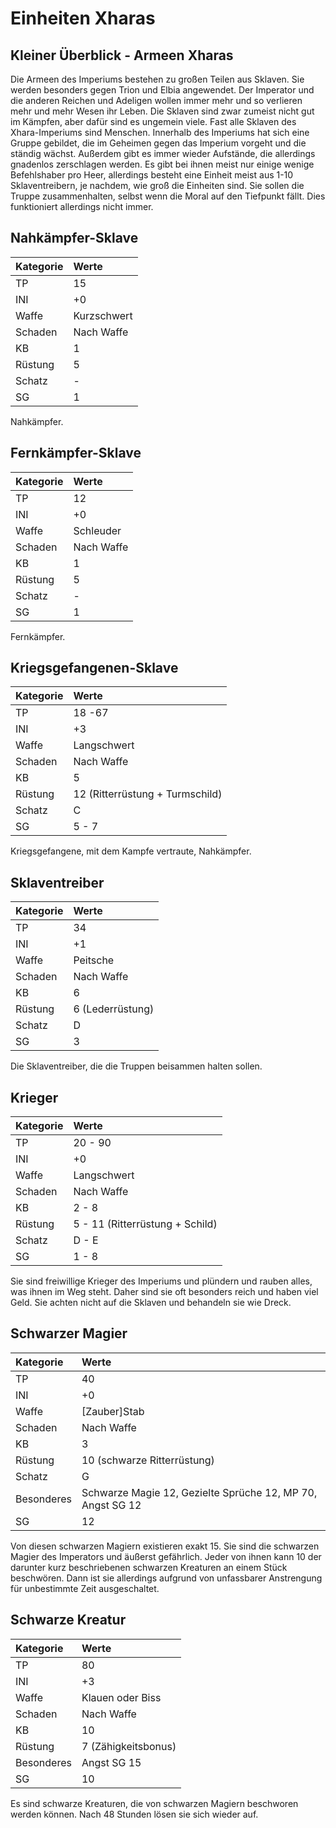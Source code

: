 # Einheiten Xharas

## Kleiner Überblick - Armeen Xharas

Die Armeen des Imperiums bestehen zu großen Teilen aus Sklaven. Sie werden besonders gegen Trion und Elbia angewendet. Der Imperator und die anderen Reichen und Adeligen wollen immer mehr und so verlieren mehr und mehr Wesen ihr Leben. Die Sklaven sind zwar zumeist nicht gut im Kämpfen, aber dafür sind es ungemein viele. Fast alle Sklaven des Xhara-Imperiums sind Menschen. Innerhalb des Imperiums hat sich eine Gruppe gebildet, die im Geheimen gegen das Imperium vorgeht und die ständig wächst. Außerdem gibt es immer wieder Aufstände, die allerdings gnadenlos zerschlagen werden. Es gibt bei ihnen meist nur einige wenige Befehlshaber pro Heer, allerdings besteht eine Einheit meist aus 1-10 Sklaventreibern, je nachdem, wie groß die Einheiten sind. Sie sollen die Truppe zusammenhalten, selbst wenn die Moral auf den Tiefpunkt fällt. Dies funktioniert allerdings nicht immer.

## Nahkämpfer-Sklave

| Kategorie | Werte |
| :--- | :--- |
| TP | 15 |
| INI | +0 |
| Waffe | Kurzschwert |
| Schaden | Nach Waffe |
| KB | 1 |
| Rüstung | 5 |
| Schatz | - |
| SG | 1 |

Nahkämpfer.

## Fernkämpfer-Sklave

| Kategorie | Werte |
| :--- | :--- |
| TP | 12 |
| INI | +0 |
| Waffe | Schleuder |
| Schaden | Nach Waffe |
| KB | 1 |
| Rüstung | 5 |
| Schatz | - |
| SG | 1 |

Fernkämpfer.

## Kriegsgefangenen-Sklave

| Kategorie | Werte |
| :--- | :--- |
| TP | 18 -67 |
| INI | +3 |
| Waffe | Langschwert |
| Schaden | Nach Waffe |
| KB | 5 |
| Rüstung | 12 \(Ritterrüstung + Turmschild\) |
| Schatz | C |
| SG | 5 - 7 |

Kriegsgefangene, mit dem Kampfe vertraute, Nahkämpfer.

## Sklaventreiber

| Kategorie | Werte |
| :--- | :--- |
| TP | 34 |
| INI | +1 |
| Waffe | Peitsche |
| Schaden | Nach Waffe |
| KB | 6 |
| Rüstung | 6 \(Lederrüstung\) |
| Schatz | D |
| SG | 3 |

Die Sklaventreiber, die die Truppen beisammen halten sollen.

## Krieger

| Kategorie | Werte |
| :--- | :--- |
| TP | 20 - 90 |
| INI | +0 |
| Waffe | Langschwert |
| Schaden | Nach Waffe |
| KB | 2 - 8 |
| Rüstung | 5 - 11 \(Ritterrüstung + Schild\) |
| Schatz | D - E |
| SG | 1 - 8 |

Sie sind freiwillige Krieger des Imperiums und plündern und rauben alles, was ihnen im Weg steht. Daher sind sie oft besonders reich und haben viel Geld. Sie achten nicht auf die Sklaven und behandeln sie wie Dreck.

## Schwarzer Magier

| Kategorie | Werte |
| :--- | :--- |
| TP | 40 |
| INI | +0 |
| Waffe | \[Zauber\]Stab |
| Schaden | Nach Waffe |
| KB | 3 |
| Rüstung | 10 \(schwarze Ritterrüstung\) |
| Schatz | G |
| Besonderes | Schwarze Magie 12, Gezielte Sprüche 12, MP 70, Angst SG 12 |
| SG | 12 |

Von diesen schwarzen Magiern existieren exakt 15. Sie sind die schwarzen Magier des Imperators und äußerst gefährlich. Jeder von ihnen kann 10 der darunter kurz beschriebenen schwarzen Kreaturen an einem Stück beschwören. Dann ist sie allerdings aufgrund von unfassbarer Anstrengung für unbestimmte Zeit ausgeschaltet.

## Schwarze Kreatur

| Kategorie | Werte |
| :--- | :--- |
| TP | 80 |
| INI | +3 |
| Waffe | Klauen oder Biss |
| Schaden | Nach Waffe |
| KB | 10 |
| Rüstung | 7 \(Zähigkeitsbonus\) |
| Besonderes | Angst SG 15 |
| SG | 10 |

Es sind schwarze Kreaturen, die von schwarzen Magiern beschworen werden können. Nach 48 Stunden lösen sie sich wieder auf.

